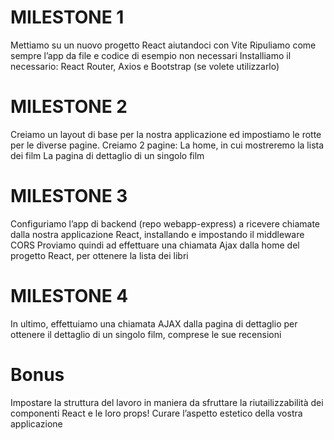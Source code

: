 # MILESTONE 1

Mettiamo su un nuovo progetto React aiutandoci con Vite
Ripuliamo come sempre l’app da file e codice di esempio non necessari
Installiamo il necessario: React Router, Axios e Bootstrap (se volete utilizzarlo)

# MILESTONE 2

Creiamo un layout di base per la nostra applicazione ed impostiamo le rotte per le diverse pagine.
Creiamo 2 pagine:
La home, in cui mostreremo la lista dei film
La pagina di dettaglio di un singolo film

# MILESTONE 3

Configuriamo l’app di backend (repo webapp-express) a ricevere chiamate dalla nostra applicazione React, installando e impostando il middleware CORS
Proviamo quindi ad effettuare una chiamata Ajax dalla home del progetto React, per ottenere la lista dei libri

# MILESTONE 4

In ultimo, effettuiamo una chiamata AJAX dalla pagina di dettaglio per ottenere il dettaglio di un singolo film, comprese le sue recensioni

# Bonus

Impostare la struttura del lavoro in maniera da sfruttare la riutailizzabilità dei componenti React e le loro props!
Curare l’aspetto estetico della vostra applicazione
